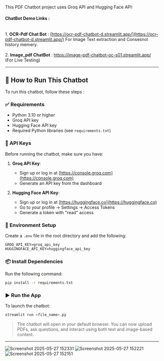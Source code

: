 This PDF Chatbot project uses Groq API and Hugging Face API:



#### ChatBot Demo Links :
<br>1. **OCR-Pdf Chat Bot**  : [https://ocr-pdf-chatbot-d.streamlit.app/](https://ocr-pdf-chatbot-d.streamlit.app/)       For Image Text extraction and Consesnol history memery.</br>
<br>2. **Image_pdf ChatBot** :  [https://image-pdf-chatbot-oc-s01.streamlit.app/ ](https://image-pdf-chatbot-oc-s01.streamlit.app/)       (For Live Testing)<br>

---

## 🚀 How to Run This Chatbot

To run this chatbot, follow these steps :

### ✅ Requirements

* Python 3.10 or higher
* Groq API key
* Hugging Face API key
* Required Python libraries (see `requirements.txt`)

### 🔑 API Keys

Before running the chatbot, make sure you have:

1. **Groq API Key**:

   * Sign up or log in at [https://console.groq.com](https://console.groq.com)
   * Generate an API key from the dashboard

2. **Hugging Face API Key**:

   * Sign up or log in at [https://huggingface.co](https://huggingface.co)
   * Go to your profile → Settings → Access Tokens
   * Generate a token with "read" access

### 📁 Environment Setup

Create a `.env` file in the root directory and add the following:

```env
GROQ_API_KEY=groq_api_key
HUGGINGFACE_API_KEY=huggingface_api_key
```

### 📦 Install Dependencies

Run the following command:

```bash
pip install -r requirements.txt
```

### ▶️ Run the App

To launch the chatbot:

```bash
streamlit run <file_name>.py
```

> The chatbot will open in your default browser. You can now upload PDFs, ask questions, and interact using both text and image-based content.

---


![Screenshot 2025-05-27 152331](https://github.com/user-attachments/assets/d3b2af74-e224-4b8d-9a39-2fd938ad9c17)
![Screenshot 2025-05-27 152221](https://github.com/user-attachments/assets/20b563f1-1089-455c-bbb1-57d36a75644e)
![Screenshot 2025-05-27 152151](https://github.com/user-attachments/assets/6aeaaf2a-1204-4081-b539-853fc5b0f782)
